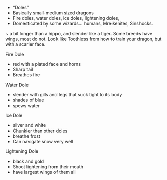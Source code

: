 - “Doles”
- Basically small-medium sized dragons
- Fire doles, water doles, ice doles, lightening doles,
- Domesticated by some wizards… humans, Mreikenites, Sinshocks.


~ a bit longer than a hippo, and slender like a tiger. Some breeds have wings, most do not.
Look like Toothless from how to train your dragon, but with a scarier face.

Fire Dole
- red with a plated face and horns
- Sharp tail
- Breathes fire

Water Dole
- slender with gills and legs that suck tight to its body
- shades of blue
- spews water

Ice Dole
- silver and white
- Chunkier than other doles
- breathe frost
- Can navigate snow very well

Lightening Dole
- black and gold
- Shoot lightening from their mouth
- have largest wings of them all
